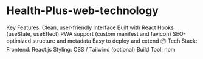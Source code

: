 # Health-Plus-web-technology
  Key Features: Clean, user-friendly interface  Built with React Hooks (useState, useEffect)  PWA support (custom manifest and favicon)  SEO-optimized structure and metadata  Easy to deploy and extend  📦 Tech Stack: Frontend: React.js  Styling: CSS / Tailwind (optional)  Build Tool: npm
